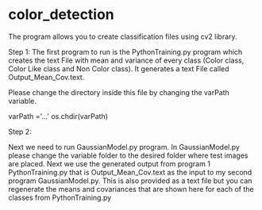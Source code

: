 # color_detection

The program allows you to create classification files using cv2 library.

Step 1: 
The first program to run is the PythonTraining.py program which creates the text File with mean and variance of every class (Color class, Color Like class and Non Color class). It generates a text File called Output_Mean_Cov.text. 

Please change the directory inside this file by changing the varPath variable.

varPath ='...'
os.chdir(varPath)


Step 2: 

Next we need to run GaussianModel.py program. In GaussianModel.py please change the variable folder to the desired folder where test images are placed. Next we use the generated output from program 1 PythonTraining.py that is Output_Mean_Cov.text as the input to my second program GaussianModel.py. This is also provided as a text file but you can regenerate the means and covariances that are shown here for each of the classes from PythonTraining.py


